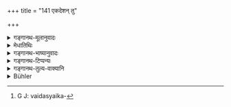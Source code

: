 +++
title = "141 एकदेशन् तु"

+++

<details><summary>गङ्गानथ-मूलानुवादः</summary>

He is called “Upādhyāya,” “Sub-teacher,” who teaches, for a living, only a part of the Veda, or only the Vedic subsidiary sciences.—(141)
</details>

<details><summary>मेधातिथिः</summary>

**वेदस्यैकदेशो**[^३९५] मन्त्रः ब्राह्मणं वा । वेदवर्जितानि वा केवलान्य् **अङ्गान्य्** एव **यो ऽध्यापयति** तथा सर्वम् अपि वेदम् । **वृत्थ्यर्थं** जीविकार्थम्, नाचार्यकरणविधिवशेन, **स उपाध्यायो** नाचार्यः । अन्येनोपनीतं यः कृत्स्नम् अपि वेदम् अध्यापयति नासाव् आचार्यः । उपनीयापि यः कृत्स्नं वेदं नाध्यापयति सो ऽपि नाचार्यः । 


[^३९५]:
     G J: vaidasyaika-

- <u>यद्य् एवम्</u> एकदेशग्रहणम् उपाध्यायलक्षणे कृतम् आचार्यलक्षणे उपनयनग्रहणम्, यस् तर्ह्य् अनुपनेता कृत्स्नवेदाध्यापकश् च, तस्य किं लक्षणम् । नासाव् आचार्यो नाप्य् उपाध्यायः । न चापि नामान्तरं तस्य श्रुतम् । 

- <u>उच्यते</u> । "अल्पं वा बहु वा यस्य श्रुतस्य" (म्ध् २.१४९) इत्य् अनेन गुरुर् असाव् आचार्यान् न्यून उपाध्यायाद् अप्य् अधिकः । **अपि पुनः** शब्दौ पादपूरणार्थौ ॥ २.१४१ ॥
</details>

<details><summary>गङ्गानथ-भाष्यानुवादः</summary>

‘*A part of the Veda*.’—The Mantra only or the Brāhmaṇa portion only;—Or, without the Veda itself, only the Vedic subsidiary sciences;—he who teaches this,—and also even the whole Veda, (but)—‘*for a living*,’—*i.e*., not prompted purely by the injunction of ‘becoming a preceptor,’—he is an *Upādhyāya*, a ‘Sub-teacher,’ not an Ācārya, ‘Preceptor.’

He who may teach even the entire Veda to a pupil initiated by another person, is not a ‘Preceptor’; nor is he a ‘Preceptor’ who, having initiated a pupil, does not teach him the entire Veda.

“If the *teaching of a portion of the Veda* is made the distinguishing feature of the ‘Sub-Teacher,’ and the *Initiating* is the characteristic of the ‘Preceptor,’—then what would be the character of that person who does *not* do the initiating, but teaches the *whole* Veda? He would be neither a ‘Preceptor’ (since he has not done the initiating), nor a ‘Sub-teacher’ (as he has not taught only a *portion* of the Veda). Nor has any other name been heard of for such a teacher.”

Our answer is as follows:—According to what is going to be said in 149 such a person would be the ‘Teacher,’ ‘*Guru*,’ Who is inferior to the ‘Preceptor,’ but superior to the ‘Subteacher.’

The terms ‘*api*’ ‘*punaḥ*’ in the Text only serve to fill in the metre.—(141)
</details>

<details><summary>गङ्गानथ-टिप्पन्यः</summary>

This verse is quoted in *Parāśaramādhava* (Ācāra p. 304), as defining
the *Upādhyāya*, the Sub-teacher, in view of the declaration that the
‘*Ācārya*’ is equal to ten ‘*Upādhyāyas*’;—also in *Vīramitrodaya*
(Saṃskāra, p. 477), which adds the following notes—‘*Ekadeśam*’—*i.e*.
either the Brāhmaṇa portion alone, or the Mantra-portion
alone;—‘*Vṛttyartham*’—for his own livelihood.

*Madanapārijāta* (p. 30) having quoted the verse adds—*Ekadeśam*—of the
Veda, *i.e*. either the *Saṃhitā*, or the *Brāhmaṇa* or subsidiary
sciences;—he who teaches any *one* of those either *without payment*,—or
with payment (without previously stipulating for it),—is an
‘*Upādhyāya*.’

It is quoted in *Aparārka* (p. 65), as providing the definition of
*Upādhyāya*;—in *Saṃskāramayūkha* (p. 45);—and in *Smṛticandrikā*
(Saṃskāra, p. 91), which explains ‘*vṛtti*’ as *living*.
</details>

<details><summary>गङ्गानथ-तुल्य-वाक्यानि</summary>

*Vaśiṣṭha-smṛti*, 3-27.—‘He who teaches a portion of the Veda, as also
the subsidiary sciences, is the *Upādhyāya*.’

*Yājñavalkya*, 1-35.—‘The *Upādhyāya* is one who teaches a portion of
the Veda.’

*Viṣṇu-smṛti*, 29.2.—‘He who teaches for payment received o r who
teaches a portion of the Veda, is the *Upādhyāya*.’
</details>

<details><summary>Bühler</summary>

141	But he who for his livelihood teaches a portion only of the Veda, or also the Angas of the Veda, is called the sub-teacher (upadhyaya).
</details>
